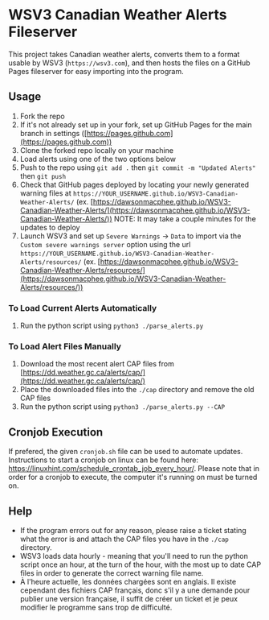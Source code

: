 # WSV3 Canadian Weather Alerts Fileserver

This project takes Canadian weather alerts, converts them to a format usable by WSV3 (`https://wsv3.com`), and then hosts the files on a GitHub Pages fileserver for easy importing into the program.

## Usage

1. Fork the repo
2. If it's not already set up in your fork, set up GitHub Pages for the main branch in settings ([https://pages.github.com](https://pages.github.com))
3. Clone the forked repo locally on your machine
4. Load alerts using one of the two options below
5. Push to the repo using `git add .` then `git commit -m "Updated Alerts"` then `git push`
6. Check that GitHub pages deployed by locating your newly generated warning files at `https://YOUR_USERNAME.github.io/WSV3-Canadian-Weather-Alerts/` (ex. [https://dawsonmacphee.github.io/WSV3-Canadian-Weather-Alerts/](https://dawsonmacphee.github.io/WSV3-Canadian-Weather-Alerts/)) NOTE: It may take a couple minutes for the updates to deploy
7. Launch WSV3 and set up `Severe Warnings` -> `Data` to import via the `Custom severe warnings server` option using the url `https://YOUR_USERNAME.github.io/WSV3-Canadian-Weather-Alerts/resources/` (ex. [https://dawsonmacphee.github.io/WSV3-Canadian-Weather-Alerts/resources/](https://dawsonmacphee.github.io/WSV3-Canadian-Weather-Alerts/resources/))

### To Load Current Alerts Automatically
1. Run the python script using `python3 ./parse_alerts.py`

### To Load Alert Files Manually
1. Download the most recent alert CAP files from [https://dd.weather.gc.ca/alerts/cap/](https://dd.weather.gc.ca/alerts/cap/)
2. Place the downloaded files into the `./cap` directory and remove the old CAP files
3. Run the python script using `python3 ./parse_alerts.py --CAP`

## Cronjob Execution
If prefered, the given `cronjob.sh` file can be used to automate updates. Instructions to start a cronjob on linux can be found here: https://linuxhint.com/schedule_crontab_job_every_hour/. Please note that in order for a cronjob to execute, the computer it's running on must be turned on.

## Help

- If the program errors out for any reason, please raise a ticket stating what the error is and attach the CAP files you have in the `./cap` directory. 
- WSV3 loads data hourly - meaning that you'll need to run the python script once an hour, at the turn of the hour, with the most up to date CAP files in order to generate the correct warning file name.
- À l'heure actuelle, les données chargées sont en anglais. Il existe cependant des fichiers CAP français, donc s'il y a une demande pour publier une version française, il suffit de créer un ticket et je peux modifier le programme sans trop de difficulté.
